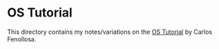 # OS Tutorial

This directory contains my notes/variations on the [OS Tutorial](https://github.com/cfenollosa/os-tutorial) by Carlos Fenollosa.

